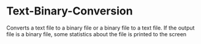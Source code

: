 # Text-Binary-Conversion
Converts a text file to a binary file or a binary file to a text file.
If the output file is a binary file, some statistics about the file is printed to the screen
